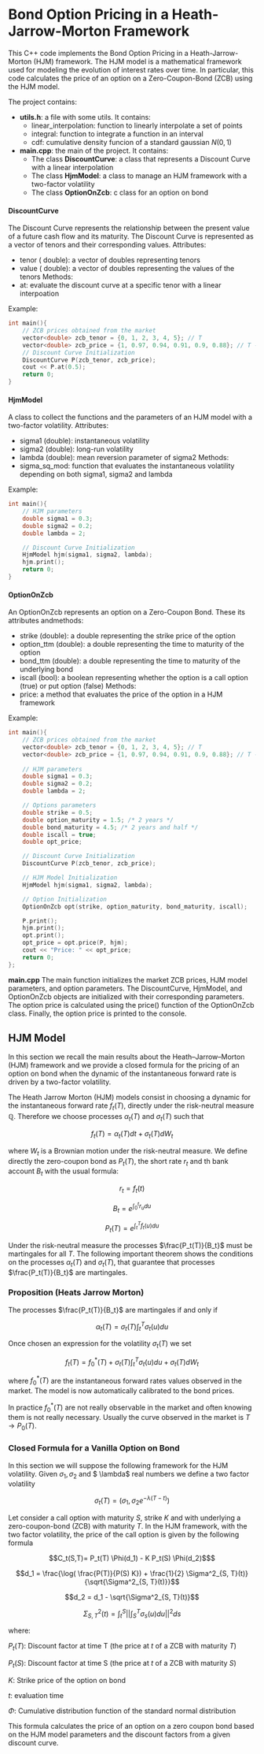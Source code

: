 # Bond Option Pricing in a Heath-Jarrow-Morton Framework

This C++ code implements the Bond Option Pricing in a Heath-Jarrow-Morton (HJM) framework. The HJM model is a mathematical framework used for modeling the evolution of interest rates over time. In particular, this code calculates the price of an option on a Zero-Coupon-Bond (ZCB) using the HJM model.

The project contains:
- **utils.h**: a file with some utils.  It contains:
    * linear_interpolation: function to linearly interpolate a set of points
    * integral: function to integrate a function in an interval
    * cdf: cumulative density funcion of a standard gaussian $N(0,1)$
- **main.cpp**: the main of the project. It contains:
    * The class **DiscountCurve**: a class that represents a Discount Curve with a linear interpolation
    * The class **HjmModel**: a class to manage an HJM framework with a two-factor volatility
    * The class **OptionOnZcb**: c class for an option on bond

#### DiscountCurve
The Discount Curve represents the relationship between the present value of a future cash flow and its maturity. The Discount Curve is represented as a vector of tenors and their corresponding values.
Attributes:
- tenor (<vector> double): a vector of doubles representing tenors
- value (<vector> double): a vector of doubles representing the values of the tenors
Methods:
- at: evaluate the discount curve at a specific tenor with a linear interpoation

Example:
```cpp
int main(){
    // ZCB prices obtained from the market
    vector<double> zcb_tenor = {0, 1, 2, 3, 4, 5}; // T
    vector<double> zcb_price = {1, 0.97, 0.94, 0.91, 0.9, 0.88}; // T -> P_0(T)
    // Discount Curve Initialization
    DiscountCurve P(zcb_tenor, zcb_price);
    cout << P.at(0.5);
    return 0;
}
```

#### HjmModel
A class to collect the functions and the parameters of an HJM model with a two-factor volatility.
Attributes:
- sigma1 (double): instantaneous volatility
- sigma2 (double): long-run volatility
- lambda (double): mean reversion parameter of sigma2
Methods:
- sigma_sq_mod: function that evaluates the instantaneous volatility depending on both sigma1, sigma2 and lambda

Example:
```cpp
int main(){
    // HJM parameters
    double sigma1 = 0.3;
    double sigma2 = 0.2;
    double lambda = 2;

    // Discount Curve Initialization
    HjmModel hjm(sigma1, sigma2, lambda);
    hjm.print();
    return 0;
}
```

#### OptionOnZcb
An OptionOnZcb represents an option on a Zero-Coupon Bond. These its attributes andmethods:
- strike (double): a double representing the strike price of the option
- option_ttm (double): a double representing the time to maturity of the option  
- bond_ttm (double): a double representing the time to maturity of the underlying bond
- iscall (bool): a boolean representing whether the option is a call option (true) or put option (false)
Methods:
- price: a method that evaluates the price of the option in a HJM framework

Example:
```cpp
int main(){
    // ZCB prices obtained from the market
    vector<double> zcb_tenor = {0, 1, 2, 3, 4, 5}; // T
    vector<double> zcb_price = {1, 0.97, 0.94, 0.91, 0.9, 0.88}; // T -> P_0(T)
    
    // HJM parameters
    double sigma1 = 0.3;
    double sigma2 = 0.2;
    double lambda = 2;

    // Options parameters
    double strike = 0.5;
    double option_maturity = 1.5; /* 2 years */
    double bond_maturity = 4.5; /* 2 years and half */
    double iscall = true;
    double opt_price;

    // Discount Curve Initialization
    DiscountCurve P(zcb_tenor, zcb_price);

    // HJM Model Initialization
    HjmModel hjm(sigma1, sigma2, lambda);

    // Option Initialization
    OptionOnZcb opt(strike, option_maturity, bond_maturity, iscall);

    P.print();
    hjm.print();
    opt.print();
    opt_price = opt.price(P, hjm);
    cout << "Price: " << opt_price;
    return 0;
};
```
**main.cpp**
The main function initializes the market ZCB prices, HJM model parameters, and option parameters. The DiscountCurve, HjmModel, and OptionOnZcb objects are initialized with their corresponding parameters. The option price is calculated using the price() function of the OptionOnZcb class. Finally, the option price is printed to the console.

  
## HJM Model

In this section we recall the main results about the Heath–Jarrow–Morton (HJM) framework and we provide a closed formula for the pricing of an option on bond when the dynamic of the instantaneous forward rate is driven by a two-factor volatility.

The Heath Jarrow Morton (HJM) models consist in choosing a dynamic for the instantaneous forward rate $f_t(T)$, directly under the risk-neutral measure $\mathbb{Q}$. Therefore we choose processes $\alpha_t(T)$ and $\sigma_t(T)$ such that
```math
f_t(T)= \alpha_t(T) dt +\sigma_t(T) dW_t
```
where $W_t$ is a Brownian motion under the risk-neutral measure. We  define directly the zero-coupon bond as $P_t(T)$, the short rate $r_t$ and th bank account $B_t$ with the usual formula:
```math
r_t = f_t(t)
```
```math
B_t = e^{\int_0^t r_u du}
```
```math
P_t(T) = e^{\int_t^Tf_t(u) du}
```
 Under the risk-neutral measure the processes $\frac{P_t(T)}{B_t}$ must be martingales for all $T$. The following important theorem shows the conditions on the processes $\alpha_t(T)$ and $\sigma_t(T)$, that guarantee that processes $\frac{P_t(T)}{B_t}$ are martingales.
### Proposition (Heats Jarrow Morton)
The processes $\frac{P_t(T)}{B_t}$ are martingales if and only if
```math
	\alpha_t(T)= \sigma_t(T) \int_t^T \sigma_t(u) du
```

Once chosen an expression for the volatility $\sigma_t(T)$ we set
```math
f_t(T)= f^*_0(T)+ \sigma_t(T) \int_t^T \sigma_t(u) du +\sigma_t(T) dW_t
```
where $f^*_0(T)$ are the instantaneous forward rates values observed in the market. The model is now automatically calibrated to the bond prices.

In practice $f^*_0(T)$ are not really observable in the market and often knowing them is not really necessary. Usually the curve observed in the market is $T \rightarrow P_0(T)$. 

### Closed Formula for a Vanilla Option on Bond
In this section we will suppose the following framework for the HJM volatility. Given $\sigma_1, \sigma_2$ and $ \lambda$ real numbers we define a two factor volatility
```math
\sigma_t(T) = ( \sigma_1, \sigma_2 e^{-\lambda(T-t)})
```

Let consider a call option with maturity $S$, strike $K$ and with underlying a zero-coupon-bond (ZCB) with maturity $T$. In the HJM framework, with the two factor volatility, the price of the call option is given by the following formula 
```math
C_t(S,T)= P_t(T) \Phi(d_1) - K P_t(S) \Phi(d_2)$
```
```math
d_1 = \frac{\log( \frac{P(T)}{P(S) K}) + \frac{1}{2} \Sigma^2_{S, T}(t)}{\sqrt{\Sigma^2_{S, T}(t)}}
```
```math
d_2 = d_1 - \sqrt{\Sigma^2_{S, T}(t)}
```
```math
\Sigma^2_{S, T}(t) = \int_t^S|| \int_S^T\sigma_s(u) du||^2 ds
```
where:

$P_t(T)$: Discount factor at time T (the price at $t$ of a ZCB with maturity $T$)

$P_t(S)$: Discount factor at time S (the price at $t$ of a ZCB with maturity $S$)

$K$: Strike price of the option on bond

$t$: evaluation time

$\Phi$: Cumulative distribution function of the standard normal distribution

This formula calculates the price of an option on a zero coupon bond based on the HJM model parameters and the discount factors from a given discount curve.